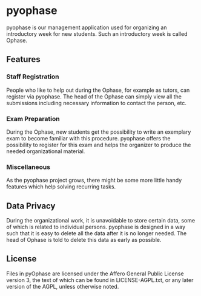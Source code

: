# pyophase

pyophase is our management application used for organizing an introductory week for new students. Such an introductory week is called Ophase.

## Features

### Staff Registration

People who like to help out during the Ophase, for example as tutors, can register via pyophase. The head of the Ophase can simply view all the submissions including necessary information to contact the person, etc.

### Exam Preparation

During the Ophase, new students get the possibility to write an exemplary exam to become familiar with this procedure. pyophase offers the possibility to register for this exam and helps the organizer to produce the needed organizational material.

### Miscellaneous

As the pyophase project grows, there might be some more little handy features which help solving recurring tasks.

## Data Privacy

During the organizational work, it is unavoidable to store certain data, some of which is related to individual persons. pyophase is designed in a way such that it is easy to delete all the data after it is no longer needed. The head of Ophase is told to delete this data as early as possible.

## License
Files in pyOphase are licensed under the Affero General Public License version 3, the text of which can be found in LICENSE-AGPL.txt, or any later version of the AGPL, unless otherwise noted.
